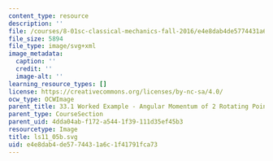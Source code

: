 ```yaml
---
content_type: resource
description: ''
file: /courses/8-01sc-classical-mechanics-fall-2016/e4e8dab4de5774431a6c1f41791fca73_ls11_05b.svg
file_size: 5894
file_type: image/svg+xml
image_metadata:
  caption: ''
  credit: ''
  image-alt: ''
learning_resource_types: []
license: https://creativecommons.org/licenses/by-nc-sa/4.0/
ocw_type: OCWImage
parent_title: 33.1 Worked Example - Angular Momentum of 2 Rotating Point Particles
parent_type: CourseSection
parent_uid: 4dda04ab-f172-a544-1f39-111d35ef45b3
resourcetype: Image
title: ls11_05b.svg
uid: e4e8dab4-de57-7443-1a6c-1f41791fca73
---
```

